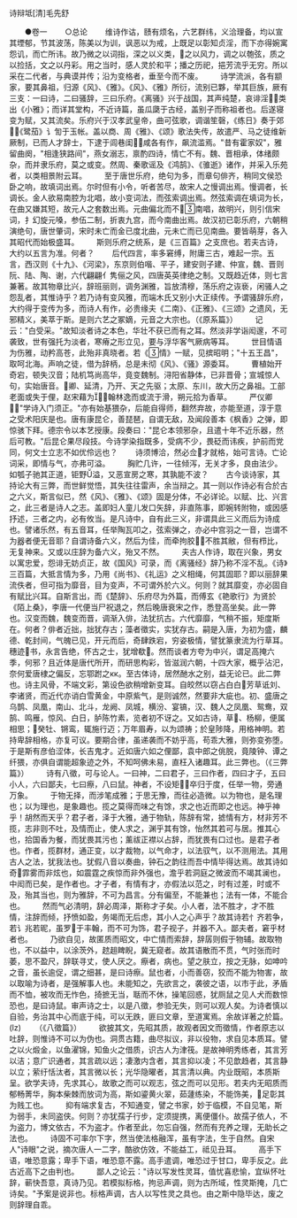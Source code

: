 <!-- { "loadSidebar": true } -->
诗辩坻[清]毛先舒

　　●卷一
　　○总论
　　维诗作诂，赜有烦名，六艺群纬，义洽理备，均以宣其堙郁，节其波荡，陈美以为训，讽恶以为戒，上既足以彰知贞淫，而下亦得婉寓怨讥，而亡所讳。故乃微之以词指，深之以义类，之以风力，调之以匏弦，质之以捡括，文之以丹彩。用之当时，感人灵於和平；播之历祀，挹芳流乎无穷。所以采在二代者，与典谟并传；沿为变格者，垂至今而不废。
　　诗学流派，各有颛家，要其鼻祖，归源《风》、《雅》。《风》、《雅》所衍，流别已夥，举其巨族，厥有三支：一曰诗，二曰骚辞，三曰乐府。《离骚》兴于战国，其声纯楚，哀诽淫，类出《小雅》；而详其堂构，不近诗篇，虽瓜瓞于古经，盖别子而称祖者也。后遂寝变为赋，又其流矣。乐府兴于汉孝武皇帝，曲可弦歌，调谐笙磬，《练日》奏于郊，《鹭茄》讠訇于玉帐。盖以商、周《雅》、《颂》歌法失传，故遣严、马之徒维新厥制，已而人才辞士，下逮于闾巷闺，咸各有作，飙流滥焉。"昔有霍家奴"，雅留曲阕，"相逢狭路间"，燕女溺志，禀酌四诗，情亡不有。魏、晋相承，体绪颇杂，而并隶乐府，莫之或变。然周、秦歌谣及《鸿鹄》、《骓逝》诸作，并采入乐苑者，以类相景附云耳。
　　至于唐世乐府，绝句为多，而章句俳齐，稍同文侯恐卧之响，故填词出焉。尔时但有小令，听者苦尽，故宋人之慢调出焉。慢调者，长调长。金人欲易南腔为北唱，故小变词法，而弦索调出焉。然弦索调在填词为长，在曲又嫌其短，故元人之套数出焉。元曲偏北而不南唱，故明兴，则引信宋词，扌幻旋元嗓，参伍二制，折衷九宫，而今南曲出焉。故汉初已彰乐府，六朝稍演绝句，唐世肇词，宋时未亡而金已度北曲，元未亡而已见南曲。要皆萌芽，各入其昭代而始极盛耳。
　　斯则乐府之统系，是《三百篇》之支庶也。若夫古诗，大约以五言为准。何者？
　　后代四言，率多窘缚，附庸三古，难起一宗。五言，西汉则《十九》、《河梁》，东京则伯喈、平子，建安则子建、仲宣，魏、晋则阮、陆、陶、谢，六代翩翩亻隽俪之风，四唐英英律绝之制。又既趋近体，则七言兼著。故其物章比兴，辞班丽则，调务渊雅，旨放清穆，荡乐府之诙亵，闲骚人之怨乱者，其惟诗乎？若乃诗有变风雅，而端木氏又别小大正续传。予谓骚辞乐府，大约得于变传为多，而诗人有作，必贵缘夫《二南》、《正雅》、《三颂》之遗风，无邪精义，美萃于斯。是则六艺之冢嫡，元音之大宗也。（《原系篇》）
　　记云："白受采。"故知淡者诗之本色，华壮不获已而有之耳。然淡非学诣闳邃，不可袭致，世有强托为淡者，寒瘠之形立见，要与浮华客气厥病等耳。
　　世目情语为伤雅，动矜高苍，此殆非真晓者。若《情》一赋，见摈昭明；"十五王昌"，取呵北海。声响之徒，借为辞柄，总是未彻《风》、《骚》源委耳。
　　曹植始开奇宕，顿失汉音；陆机笃尚高华，竟变魏制。浔阳省静体，已非晋骨；宣城惊人句，实始唐音。卿、延清，乃开、天之先驱；太原、东川，故大历之鼻祖。工部老面或失于俚，赵宋藉为；翰林逸而或流于滑，朔元拾为香草。
　　严仪卿："学诗入门须正。"亦有始基猥杂，后能自得师，翻然弃故，亦能至道，淳于意之受术阳庆是也。唐有康昆仑，善琵琶，自谓无敌，及闻段善本《枫香》之弹，即惊骇下拜。德宗令以本艺授康。段奏曰："昆仑本领邪杂，且遣十年不近乐器，然后可教。"后昆仑果尽段技。今诗学染指既多，受病不少，畏砭而讳疾，护前而党同，何文士立志不如优伶远也？
　　诗须博洽，然必佥才就格，始可言诗。亡论词采，即情与气，亦弗可溢。
　　胸贮几许，一往倾泻，无关才多，良由法少。如瓠子驰其正道，钜野溢，又恶宣房之寒，其孰能不波？
　　古今谈诗家，其持论大有三弊，而世鲜觉悟，其失往往雷声，余当辩之。其一则以作诗必有合於古之六义，斯言似已，然《风》、《雅》、《颂》固是分体，不必详论。以赋、比、兴言之，此三者是诗人之志。盖即妇人童儿发口矢辞，非直陈事，即婉转附物，或因感抒述，三者之内，必有攸当。是凡诗中，自有此三义，非谓具此三义而后为诗成也。譬诸乐然，有五音耳，任举陶瓦叩之，弦索弹之，亦必中宫羽之一音，岂谓不为器者便无音耶？自谓诗备六义，然后为佳，而牵拘胶，不胜其敝，但有栉比，无复神来。又或以庄辞为备六义，殆又不然。
　　夫古人作诗，取在兴象，男女以寓忠爱，怨诽无妨贞正，故《国风》可录，而《离骚经》辞乃称不淫不乱。《诗》三百篇，大抵言情为多，乃用《尚书》、《礼运》之义相绳，何其固耶？即以丽辞果流佚者，但可指为靡音，目为变声，不可谓外於六义。何则？就其靡变，亦必固自有赋比兴耳。自斯言出，而《楚辞》、乐府尽为外篇，而傅玄《艳歌行》为贤於《陌上桑》，李唐一代便当尸祝退之，然后晚唐衰宋之作，悉登高坐矣。此一弊也。汉变而魏，魏变而晋，调渐入俳，法犹抗古。六代靡靡，气稍不振，矩度斯在。何者？俳者近拙，拙犹存古；藻者徵实，实犹存古。嗣是入唐，为初为盛，麟德、乾封间，气魄已见，开元而后，奇肆跌宕，穷姿极情，譬犹篆隶流为行草耳。穗迹书，永言告绝，怀古之士，犹增欷。然而谈者方夸为中兴，谓足高掩六季，何邪？且近体是唐代所开，而研思构彩，皆滋润六朝，十四大家，概乎沾汜，奈何爱唐棣之偏反，忘鄂跗之кк。至古体诗，居然酏水之别，益无论已。此二弊也。诗主风骨，不端文彩，第设色欲稍增新变耳。自皎然以窃占白白芳草诋刘、李诸贤，而近代亦诮白雪黄金，中原紫气，是则诚然，然要非大疵也。初、盛唐之乌鹊、凤凰，南山、北斗，龙阙、凤城，横汾、宴镐，汉、魏人之凤凰、鸳鸯，双鹄、鸣雁，惊风、白日，胪陈竹素，览者初不讶之。又如古诗，草、杨柳，便属相思；癸牡、锵鸾，辄施行迈；万年眉寿，以为颂祷；於皇陟降，用格神明。若持卑辞相格，亦复可议。要期合律，虽递袭而不妨乎高，苟乖大雅，则弥变弥堕。于是斯有彦伯涩体，长吉鬼才。近如唐六如之俚鄙，袁中郎之佻脱，竟陵钟、谭之纤猥，亦俱自谓能超象迹之外，不知呵佛未易，直枉入诸趣耳。此三弊也。（《三弊篇》）
　　诗有八徵，可与论人。一曰神，二曰君子，三曰作者，四曰才子，五曰小人，六曰鄙夫，七曰瘵，八曰鼠。神者，不设矩，卒归于度，任举一物，旁通万象。
　　于物无择，而涉笔成雅；于思无豫，而往必造微。以为物也，是名理也；以为理也，是象趣也。揽之莫得而味之有馀，求之也近而即之也远。神乎神乎！胡然而天乎？君子者，泽于大雅，通于物轨，陈辞有常，摅情有方，材非芳不揽，志非则不吐，及情而止，使人求之，渊乎其有馀，怡然其若可与居。推其心也，拾国香为餐，而犹畏其污也；薰祓正襟以占辞，而犹畏有口过也。是君子者也。作者，揽群材，通正变，以才裁物，以气命才，以法驭气，以不测用法。其用古人之法，犹我法也。犹假八音以奏曲，钟石之韵往而吾中情毕得达焉。故其诗如奇霏雾而非炫也，如震霆之疾惊而非外强也，澹乎若洞庭之微波而不竭其澜也，中闳而已矣，是作者也。才子者，有情有才，亦假法以范之，时有过差，时或不及，殆其当也，则为雅辞，不可为昌言。分有偏至，不能兼也；法有一体，不能合也。
　　然而气必清明，辞必周泽，斯称才子矣。小人者，法不胜才，才不胜情，注辞而倾，抒愤如盈，务竭而无后虑，其小人之心声乎？故其诗若忄齐若争，若讠兆若昵，虽罗于丰翰，而不可为饰，君子视子，并器不入。鄙夫者，窘乎材者也。
　　乃欲自见，故匿质而昭文，中亡情而索辞，辞孱则假于物辅。故取物也，不以益中，以涂茨外，趑趄睥睨，冀无窥者。故其语散而不贯，气时张而时萎，思不盈尺，辞联寻丈，使人厌之。瘵者，病也。望之肤立，按之无脉，如呻吟之音，虽长逾促，谓之细甚，是曰诗瘵。鼠也者，小而善窃，狡而不能为物害，故以取喻为诗者，是强解事人也。未能知之，先欲言之，袭彼之语，以市于此，矛盾而不恤，被攻而无怍色，掎摭无当，聒而不休，操笔回惑，犹厕鼠之见人犬而数惊恐也，是曰诗鼠。审声诗之士，以是八徵，参验无失，则可以观人矣。为诗者慎以自验，务治其中心而底于纯，可以无跌，匪曰文章，至道寓焉。余故详著之於篇。(lz)
　　（《八徵篇》）
　　欲披其文，先昭其质，故观者因文而徵情，作者原志以吐辞，则惟诗不可以为伪也。洞贯古籍，曲尽拟议，非以役物，求自见本质耳。譬之以火煅金，以鱼濯锦，知鱼火之借质，识古人为津筏。是故神明秀练者，其言芳以洁；意广识通者，其言疏以远；凄激内含者，其言抑以凌；不见歆趋者，其言静以立；萦纡恬汰者，其言微以长；光华隐曜者，其言清以典。内业既昭，本质斯呈。欲学夫诗，先求其心，故歌之而可以观志，弦之而可以见形。若夫内无昭质而郁畅菁华，胸本柴棘而放词为高，斯如鎏黄火翠，茹蘧练染，不能饰美，足彰其为贱工也。
　　抑有端求复古，不知通变，譬之书家，妙于临模，不自见笔，斯为弱手，未同盗侠。何则？亦犹孺子行步，定须提携，离便僵仆。故孺子依人，不为盗力，博文依古，不为盗才。作者至此，勿忘自强，然而有充养之理，无助长之法也。
　　诗固不可率尔下字，然当使法格融浑，虽有字法，生于自然。自宋人"诗眼"之说，摘次唐人一二字，酷欲仿效，不能益工，祗见丑耳。
　　高手下语，唯恐意露；卑手下语，唯恐意不露。高手遣调，唯恐过于甘口，卑手反之。此古近高下之由判也。
　　鄙人之论云："诗以写发性灵耳，值忧喜悲愉，宜纵怀吐辞，蕲快吾意，真诗乃见。若模拟标格，拘忌声调，则为古所域，性灵斯掩，几亡诗矣。"予案是说非也。标格声调，古人以写性灵之具也。由之斯中隐毕达，废之则辞理自乖。
